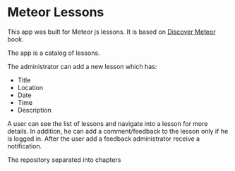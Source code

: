 # Meteor Lessons
This app was built for Meteor js lessons. It is based on <a href="https://www.discovermeteor.com/">Discover Meteor</a> book. 
<p></p>
The app is a catalog of lessons. 
<p></p>
The administrator can add a new lesson which has:
<ul>
<li>Title</li>
<li>Location</li>
<li>Date</li>
<li>Time</li>
<li>Description</li>
</ul>
A user can see the list of lessons and navigate into a lesson for more details. In addition, he can add a comment/feedback to the lesson only if he is logged in. After the user add a feedback administrator receive a notification.
<p></p>
The repository separated into chapters


